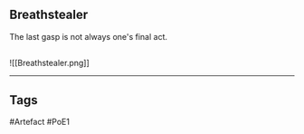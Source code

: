 ## Breathstealer
The last gasp is not always one's final act.
##
![[Breathstealer.png]]

---
## Tags
#Artefact
#PoE1